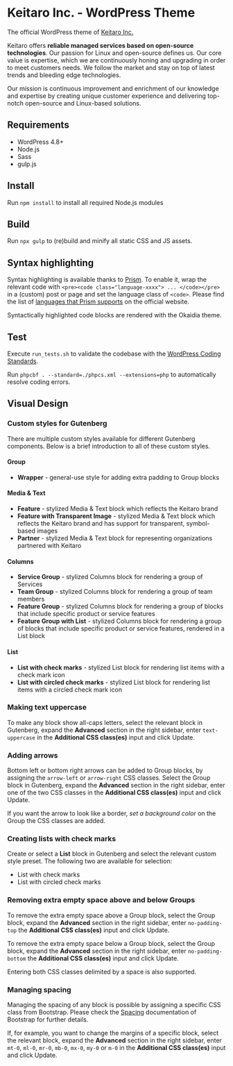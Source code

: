 # Keitaro Inc. - WordPress Theme

The official WordPress theme of [Keitaro Inc.](http://www.keitaro.com/)

Keitaro offers **reliable managed services based on open-source technologies**. Our passion for Linux and open-source defines us. Our core value is expertise, which we are continuously honing and upgrading in order to meet customers needs. We follow the market and stay on top of latest trends and bleeding edge technologies.

Our mission is continuous improvement and enrichment of our knowledge and expertise by creating unique customer experience and delivering top-notch open-source and Linux-based solutions.

## Requirements

- WordPress 4.8+
- Node.js
- Sass
- gulp.js

## Install

Run `npm install` to install all required Node.js modules

## Build

Run `npx gulp` to (re)build and minify all static CSS and JS assets.

## Syntax highlighting

Syntax highlighting is available thanks to [Prism](http://prismjs.com/). To enable it, wrap the relevant code with `<pre><code class="language-xxxx"> ... </code></pre>` in a (custom) post or page and set the language class of `<code>`. Please find the list of [languages that Prism supports](http://prismjs.com/#languages-list) on the official website.

Syntactically highlighted code blocks are rendered with the Okaidia theme.

## Test

Execute `run_tests.sh` to validate the codebase with the [WordPress Coding Standards](https://make.wordpress.org/core/handbook/best-practices/coding-standards/).

Run `phpcbf . --standard=./phpcs.xml --extensions=php` to automatically resolve coding errors.

## Visual Design

### Custom styles for Gutenberg

There are multiple custom styles available for different Gutenberg components. Below is a brief introduction to all of these custom styles.

#### Group

- **Wrapper** - general-use style for adding extra padding to Group blocks

#### Media & Text

- **Feature** - stylized Media & Text block which reflects the Keitaro brand
- **Feature with Transparent Image** - stylized Media & Text block which reflects the Keitaro brand and has support for transparent, symbol-based images
- **Partner** - stylized Media & Text block for representing organizations partnered with Keitaro

#### Columns

- **Service Group** - stylized Columns block for rendering a group of Services
- **Team Group** - stylized Columns block for rendering a group of team members
- **Feature Group** -  stylized Columns block for rendering a group of blocks that include specific product or service features
- **Feature Group with List** - stylized Columns block for rendering a group of blocks that include specific product or service features, rendered in a List block

#### List

- **List with check marks** - stylized List block for rendering list items with a check mark icon
- **List with circled check marks** - stylized List block for rendering list items with a circled check mark icon

### Making text uppercase

To make any block show all-caps letters, select the relevant block in Gutenberg, expand the **Advanced** section in the right sidebar, enter `text-uppercase` in the **Additional CSS class(es)** input and click Update.

### Adding arrows

Bottom left or bottom right arrows can be added to Group blocks, by assigning the `arrow-left` or `arrow-right` CSS classes. Select the Group block in Gutenberg, expand the **Advanced** section in the right sidebar, enter one of the two CSS classes in the **Additional CSS class(es)** input and click Update.

If you want the arrow to look like a border, _set a background color_ on the Group the CSS classes are added.

### Creating lists with check marks

Create or select a **List** block in Gutenberg and select the relevant custom style preset. The following two are available for selection:

- List with check marks
- List with circled check marks

### Removing extra empty space above and below Groups

To remove the extra empty space above a Group block, select the Group block, expand the **Advanced** section in the right sidebar, enter `no-padding-top` the **Additional CSS class(es)** input and click Update.

To remove the extra empty space below a Group block, select the Group block, expand the **Advanced** section in the right sidebar, enter `no-padding-bottom` the **Additional CSS class(es)** input and click Update.

Entering both CSS classes delimited by a space is also supported.

### Managing spacing

Managing the spacing of any block is possible by assigning a specific CSS class from Bootstrap. Please check the [Spacing](https://getbootstrap.com/docs/4.5/utilities/spacing/) documentation of Bootstrap for further details.

If, for example, you want to change the margins of a specific block, select the relevant block, expand the **Advanced** section in the right sidebar, enter `mt-0`, `ml-0`, `mr-0`, `mb-0`, `mx-0`, `my-0` or `m-0` in the **Additional CSS class(es)** input and click Update.
